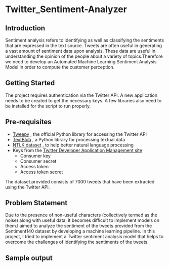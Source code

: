 # Twitter_Sentiment-Analyzer

## Introduction 

Sentiment analysis refers to identifying as well as classifying the sentiments that are expressed in the text source. Tweets are often useful in generating a vast amount of sentiment data upon analysis. These data are useful in understanding the opinion of the people about a variety of topics.Therefore we need to develop an Automated Machine Learning Sentiment Analysis Model in order to compute the customer perception.

## Getting Started 
The project requires authentication via the Twitter API. A new application needs to be created to get the necessary keys. A few libraries also need to be installed for the script to run properly.

## Pre-requisites 

* [Tweepy](https://www.tweepy.org/) , the official Python library for accessing the Twitter API 
* [TextBlob](https://textblob.readthedocs.io/en/dev/) , a Python library for processing textual data 
* [NTLK dataset](https://www.nltk.org/) , to help better natural language processing 
* Keys from the [Twitter Developer Application Management site](https://twitter.com/i/flow/login?input_flow_data=%7B%22requested_variant%22%3A%22eyJyZWRpcmVjdF9hZnRlcl9sb2dpbiI6Imh0dHBzOi8vZGV2ZWxvcGVyLnR3aXR0ZXIuY29tL2FwcHMifQ%3D%3D%22%7D)
   * Consumer key 
   * Consumer secret 
   * Access token 
   * Access token secret 

The dataset provided consists of 7000 tweets that have been extracted using the Twitter API.

## Problem Statement
Due to the presence of non-useful characters (collectively termed as the noise) along with useful data, it becomes difficult to implement models on them.I aimed to analyze the sentiment of the tweets provided from the Sentiment140 dataset by developing a machine learning pipeline.
In this project, I tried to implement a Twitter sentiment analysis model that helps to overcome the challenges of identifying the sentiments of the tweets. 

## Sample output 
[](https://github.com/darpankhanna/Twitter_Sentiment-Analyzer/blob/main/sentiment_analysis%20_result.png)

